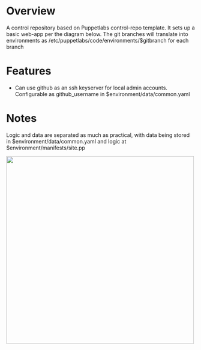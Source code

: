 

# Overview
A control repository based on Puppetlabs control-repo template. It sets up a basic web-app per the diagram below. The git branches will translate into environments as /etc/puppetlabs/code/environments/$gitbranch for each branch
# Features
- Can use github as an ssh keyserver for local admin accounts. Configurable as github_username in $environment/data/common.yaml

# Notes
Logic and data are separated as much as practical, with data being stored in $environment/data/common.yaml and logic at $environment/manifests/site.pp





<img src="https://user-images.githubusercontent.com/21364725/175784240-5d9af1b3-7c00-479a-848e-3801eac4c668.png" width="500" />
